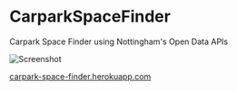 # CarparkSpaceFinder
Carpark Space Finder using Nottingham's Open Data APIs

![Screenshot](http://i.imgur.com/pt0Brvk.png)

[carpark-space-finder.herokuapp.com](http://carpark-space-finder.herokuapp.com)
